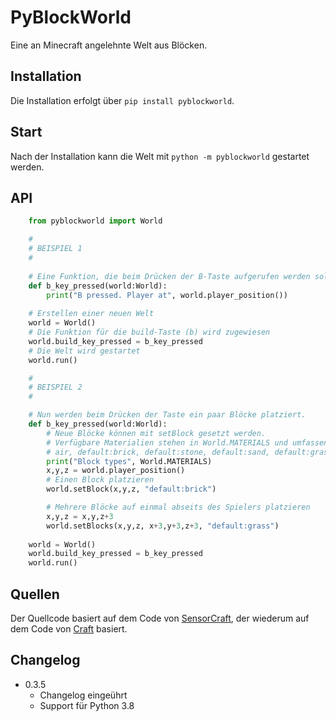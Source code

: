 # PyBlockWorld

Eine an Minecraft angelehnte Welt aus Blöcken.

## Installation

Die Installation erfolgt über ``pip install pyblockworld``.

## Start

Nach der Installation kann die Welt mit ``python -m pyblockworld`` gestartet
werden.

## API

```python
    from pyblockworld import World

    #
    # BEISPIEL 1
    #
    
    # Eine Funktion, die beim Drücken der B-Taste aufgerufen werden soll
    def b_key_pressed(world:World):
        print("B pressed. Player at", world.player_position())
        
    # Erstellen einer neuen Welt
    world = World()
    # Die Funktion für die build-Taste (b) wird zugewiesen
    world.build_key_pressed = b_key_pressed
    # Die Welt wird gestartet
    world.run()

    #
    # BEISPIEL 2
    #

    # Nun werden beim Drücken der Taste ein paar Blöcke platziert.
    def b_key_pressed(world:World):
        # Neue Blöcke können mit setBlock gesetzt werden.
        # Verfügbare Materialien stehen in World.MATERIALS und umfassen
        # air, default:brick, default:stone, default:sand, default:grass
        print("Block types", World.MATERIALS)
        x,y,z = world.player_position()
        # Einen Block platzieren
        world.setBlock(x,y,z, "default:brick")

        # Mehrere Blöcke auf einmal abseits des Spielers platzieren
        x,y,z = x,y,z+3
        world.setBlocks(x,y,z, x+3,y+3,z+3, "default:grass")
        
    world = World()
    world.build_key_pressed = b_key_pressed
    world.run()
```

## Quellen

Der Quellcode basiert auf dem Code von [SensorCraft](https://github.com/AFRL-RY/SensorCraft),
der wiederum auf dem Code von [Craft](https://github.com/fogleman/Craft/) basiert.


## Changelog

* 0.3.5 
  * Changelog eingeührt
  * Support für Python 3.8

